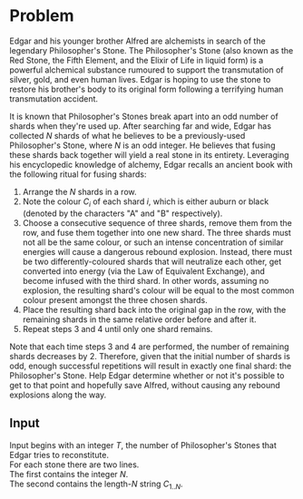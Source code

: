 # Problem

Edgar and his younger brother Alfred are alchemists in search of the legendary Philosopher's Stone. The Philosopher's Stone (also known as the Red Stone, the Fifth Element, and the Elixir of Life in liquid form) is a powerful alchemical substance rumoured to support the transmutation of silver, gold, and even human lives. Edgar is hoping to use the stone to restore his brother's body to its original form following a terrifying human transmutation accident.

It is known that Philosopher's Stones break apart into an odd number of shards when they're used up. After searching far and wide, Edgar has collected $N$ shards of what he believes to be a previously-used Philosopher's Stone, where $N$ is an odd integer. He believes that fusing these shards back together will yield a real stone in its entirety.
Leveraging his encyclopedic knowledge of alchemy, Edgar recalls an ancient book with the following ritual for fusing shards:

1. Arrange the $N$ shards in a row.
1. Note the colour $C_i$​ of each shard $i$, which is either auburn or black (denoted by the characters "A" and "B" respectively).
1. Choose a consecutive sequence of three shards, remove them from the row, and fuse them together into one new shard. The three shards must not all be the same colour, or such an intense concentration of similar energies will cause a dangerous rebound explosion. Instead, there must be two differently-coloured shards that will neutralize each other, get converted into energy (via the Law of Equivalent Exchange), and become infused with the third shard. In other words, assuming no explosion, the resulting shard's colour will be equal to the most common colour present amongst the three chosen shards.
1. Place the resulting shard back into the original gap in the row, with the remaining shards in the same relative order before and after it.
1. Repeat steps 3 and 4 until only one shard remains.

Note that each time steps 3 and 4 are performed, the number of remaining shards decreases by 2. Therefore, given that the initial number of shards is odd, enough successful repetitions will result in exactly one final shard: the Philosopher's Stone. Help Edgar determine whether or not it's possible to get to that point and hopefully save Alfred, without causing any rebound explosions along the way.

## Input

Input begins with an integer $T$, the number of Philosopher's Stones that Edgar tries to reconstitute.  
For each stone there are two lines.  
The first contains the integer $N$.  
The second contains the length-$N$ string $C_{1..N}$​.

